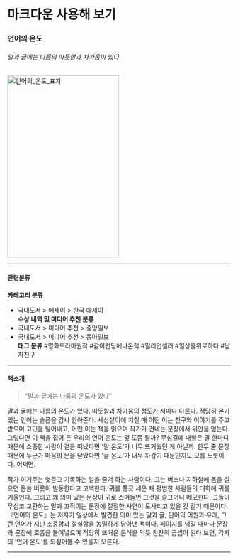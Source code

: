 마크다운 사용해 보기<!--h1-->
============================

### 언어의 온도 
###### 말과 글에는 나름의 따듯함과 차가움이 있다
<img src="http://image.yes24.com/goods/30387696/800x0" width="252px" height="410px" title="px(픽셀) 크기 설정" alt="언어의_온도_표지"></img><br/>
*** 
<!--수평선 옆에 주석 달면 수평선이 적용 안되고 문자 그대로 출력됨-->
#### 관련분류 <!--h4-->
**카테고리 분류** <!--강조-->
* 국내도서 > 에세이 > 한국 에세이  
**수상 내역 및 미디어 추천 분류** 
* 국내도서 > 미디어 추천 > 중앙일보
* 국내도서 > 미디어 추천 > 동아일보  
**태그 분류** 
#영화드라마원작 #같이펀딩에나온책 #밀리언셀러 #일상을위로하다 #남자친구

***
#### 책소개
> “말과 글에는 나름의 온도가 있다” 

말과 글에는 나름의 온도가 있다. 따뜻함과 차가움의 정도가 저마다 다르다. 적당히 온기 있는 언어는 슬픔을 감싸 안아준다. 세상살이에 지칠 때 어떤 이는 친구와 이야기를 주고받으며 고민을 털어내고, 어떤 이는 책을 읽으며 작가가 건네는 문장에서 위안을 얻는다. 그렇다면 이 책을 집어 든 우리의 언어 온도는 몇 도쯤 될까? 무심결에 내뱉은 말 한마디 때문에 소중한 사람이 곁을 떠났다면 '말 온도'가 너무 뜨거웠던 게 아닐까. 한두 줄 문장 때문에 누군가 마음의 문을 닫았다면 '글 온도'가 너무 차갑기 때문인지도 모를 노릇이다. 어쩌면.

작가 이기주는 엿듣고 기록하는 일을 즐겨 하는 사람이다. 그는 버스나 지하철에 몸을 실으면 몹쓸 버릇이 발동한다고 고백한다. 귀를 쫑긋 세운 채 평범한 사람들의 대화에 귀를 기울인다. 그리고 꽤 의미 있는 문장이 귀로 스며들면 그것을 슬그머니 메모한다. 그들이 무심코 교환하는 말과 끄적이는 문장에 절절한 사연이 도사리고 있을 것 같기 때문이다. 『언어의 온도』는 저자가 일상에서 발견한 의미 있는 말과 글, 단어의 어원과 유래, 그런 언어가 지닌 소중함과 절실함을 농밀하게 담아낸 책이다. 페이지를 넘길 때마다 문장과 문장에 호흡을 불어넣으며 적당히 뜨거운 음식을 먹듯 찬찬히 곱씹어 읽다 보면, 각자의 ‘언어 온도’를 되짚어볼 수 있을지 모른다.
***
  
